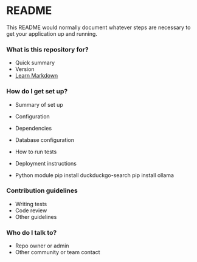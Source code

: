 # README #

This README would normally document whatever steps are necessary to get your application up and running.

### What is this repository for? ###

* Quick summary
* Version
* [Learn Markdown](https://bitbucket.org/tutorials/markdowndemo)

### How do I get set up? ###

* Summary of set up
* Configuration
* Dependencies
* Database configuration
* How to run tests
* Deployment instructions

* Python module
pip install duckduckgo-search
pip install ollama

### Contribution guidelines ###

* Writing tests
* Code review
* Other guidelines

### Who do I talk to? ###

* Repo owner or admin
* Other community or team contact
